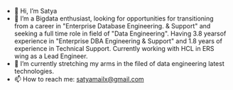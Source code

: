 - 👋 Hi, I’m Satya
- 👀 I’m a Bigdata enthusiast, looking for opportunities for transitioning from a career in "Enterprise Database Engineering. & Support" and seeking a full time role in field of "Data Engineering". Having 3.8 yearsof experience in "Enterprise DBA Engineering & Support" and 1.8 years of experience in Technical Support. Currently working with HCL in ERS wing as a Lead Engineer.
- 🌱 I’m currently stretching my arms in the filed of data engineering latest technologies.
- 📫 How to reach me: satyamailx@gmail.com

<!---
satyamail/satyamail is a ✨ special ✨ repository because its `README.md` (this file) appears on your GitHub profile.
You can click the Preview link to take a look at your changes.
--->
